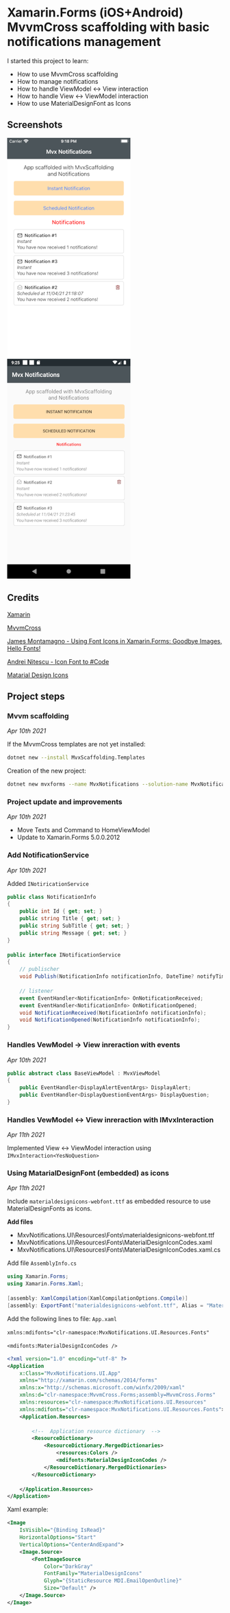 # Xamarin.Forms (iOS+Android) MvvmCross scaffolding with basic notifications management

I started this project to learn:

* How to use MvvmCross scaffolding 
* How to manage notifications 
* How to handle ViewModel <-> View interaction
* How to handle View <-> ViewModel interaction
* How to use MaterialDesignFont as Icons

## Screenshots 

![iOS Screenshot](screenshots/ios-1-home.png)
![Android Screenshot](screenshots/droid-1-home.png)

## Credits 

[Xamarin](https://dotnet.microsoft.com/apps/xamarin)

[MvvmCross](https://www.mvvmcross.com/)

[James Montamagno - Using Font Icons in Xamarin.Forms: Goodbye Images, Hello Fonts!](https://montemagno.com/using-font-icons-in-xamarin-forms-goodbye-images-hello-fonts/)

[Andrei Nitescu - Icon Font to #Code](https://andreinitescu.github.io/IconFont2Code/)

[Matarial Design Icons](https://materialdesignicons.com/)

## Project steps 

### Mvvm scaffolding 

_Apr 10th 2021_

If the MvvmCross templates are not yet installed:
```sh 
dotnet new --install MvxScaffolding.Templates
```

Creation of the new project:
```sh 
dotnet new mvxforms --name MvxNotifications --solution-name MvxNotifications
```

### Project update and improvements

_Apr 10th 2021_

* Move Texts and Command to HomeViewModel
* Update to Xamarin.Forms 5.0.0.2012

### Add NotificationService

_Apr 10th 2021_

Added `INotiricationService`

```cs
public class NotificationInfo
{
    public int Id { get; set; }
    public string Title { get; set; }
    public string SubTitle { get; set; }
    public string Message { get; set; }
}

public interface INotificationService
{
    // publischer
    void Publish(NotificationInfo notificationInfo, DateTime? notifyTime = null);

    // listener
    event EventHandler<NotificationInfo> OnNotificationReceived;
    event EventHandler<NotificationInfo> OnNotificationOpened;
    void NotificationReceived(NotificationInfo notificationInfo);
    void NotificationOpened(NotificationInfo notificationInfo);
}
```

### Handles VewModel -> View inreraction with events

_Apr 10th 2021_

```cs
public abstract class BaseViewModel : MvxViewModel
{
    public EventHandler<DisplayAlertEventArgs> DisplayAlert;
    public EventHandler<DisplayQuestionEventArgs> DisplayQuestion;
}
```

### Handles VewModel <-> View inreraction with __IMvxInteraction__

_Apr 11th 2021_

Implemented View <-> ViewModel interaction using `IMvxInteraction<YesNoQuestion>`


### Using MatarialDesignFont (embedded) as icons

_Apr 11th 2021_

Include `materialdesignicons-webfont.ttf` as embedded resource to use MaterialDesignFonts as icons.

**Add files**

* MxvNotifications.UI\Resources\Fonts\materialdesignicons-webfont.ttf
* MxvNotifications.UI\Resources\Fonts\MaterialDesignIconCodes.xaml
* MxvNotifications.UI\Resources\Fonts\MaterialDesignIconCodes.xaml.cs

Add file `AssemblyInfo.cs`

```cs
using Xamarin.Forms;
using Xamarin.Forms.Xaml;

[assembly: XamlCompilation(XamlCompilationOptions.Compile)]
[assembly: ExportFont("materialdesignicons-webfont.ttf", Alias = "MaterialDesignIcons")]
```

Add the following lines to file: `App.xaml`

`xmlns:mdifonts="clr-namespace:MvxNotifications.UI.Resources.Fonts"`

`<mdifonts:MaterialDesignIconCodes />`

```xml
<?xml version="1.0" encoding="utf-8" ?>
<Application
    x:Class="MvxNotifications.UI.App"
    xmlns="http://xamarin.com/schemas/2014/forms"
    xmlns:x="http://schemas.microsoft.com/winfx/2009/xaml"
    xmlns:d="clr-namespace:MvvmCross.Forms;assembly=MvvmCross.Forms"
    xmlns:resources="clr-namespace:MvxNotifications.UI.Resources"
    xmlns:mdifonts="clr-namespace:MvxNotifications.UI.Resources.Fonts">
    <Application.Resources>

        <!--  Application resource dictionary  -->
        <ResourceDictionary>
            <ResourceDictionary.MergedDictionaries>
                <resources:Colors />
                <mdifonts:MaterialDesignIconCodes />
            </ResourceDictionary.MergedDictionaries>
        </ResourceDictionary>

    </Application.Resources>
</Application>
```

Xaml example:

```xml
<Image
    IsVisible="{Binding IsRead}"
    HorizontalOptions="Start"
    VerticalOptions="CenterAndExpand">
    <Image.Source>
        <FontImageSource
            Color="DarkGray"
            FontFamily="MaterialDesignIcons"
            Glyph="{StaticResource MDI.EmailOpenOutline}"
            Size="Default" />
    </Image.Source>
</Image>
```